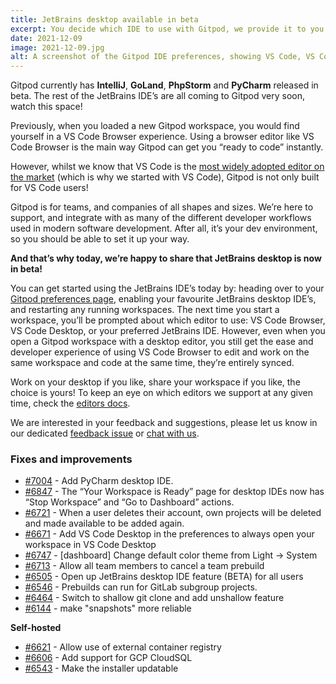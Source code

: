 ```yaml
---
title: JetBrains desktop available in beta
excerpt: You decide which IDE to use with Gitpod, we provide it to you.
date: 2021-12-09
image: 2021-12-09.jpg
alt: A screenshot of the Gitpod IDE preferences, showing VS Code, VS Code Insiders, IntelliJ, GoLand, PyCharm
---
```


<script>
  import Contributors from "../../components/changelog/contributors.svelte";
</script>

Gitpod currently has **IntelliJ**, **GoLand**, **PhpStorm** and **PyCharm** released in beta. The rest of the JetBrains IDE’s are all coming to Gitpod very soon, watch this space!

Previously, when you loaded a new Gitpod workspace, you would find yourself in a VS Code Browser experience. Using a browser editor like VS Code Browser is the main way Gitpod can get you “ready to code” instantly.

However, whilst we know that VS Code is the [most widely adopted editor on the market](https://insights.stackoverflow.com/survey/2021#section-most-popular-technologies-integrated-development-environment) (which is why we started with VS Code), Gitpod is not only built for VS Code users!

Gitpod is for teams, and companies of all shapes and sizes. We’re here to support, and integrate with as many of the different developer workflows used in modern software development. After all, it’s your dev environment, so you should be able to set it up your way.

**And that’s why today, we’re happy to share that JetBrains desktop is now in beta!**

You can get started using the JetBrains IDE’s today by: heading over to your [Gitpod preferences page](https://gitpod.io/preferences), enabling your favourite JetBrains desktop IDE’s, and restarting any running workspaces. The next time you start a workspace, you’ll be prompted about which editor to use: VS Code Browser, VS Code Desktop, or your preferred JetBrains IDE. However, even when you open a Gitpod workspace with a desktop editor, you still get the ease and developer experience of using VS Code Browser to edit and work on the same workspace and code at the same time, they’re entirely synced.

Work on your desktop if you like, share your workspace if you like, the choice is yours! To keep an eye on which editors we support at any given time, check the [editors docs](https://www.gitpod.io/docs/editors).

We are interested in your feedback and suggestions, please let us know in our dedicated [feedback issue](https://github.com/gitpod-io/gitpod/issues/6576) or [chat with us](https://www.gitpod.io/chat).

<p><Contributors usernames="corneliusludmann,atduarte,akosyakov,loujaybee,filiptronicek" /></p>

### Fixes and improvements

- [#7004](https://github.com/gitpod-io/gitpod/pull/7004) - Add PyCharm desktop IDE.
- [#6847](https://github.com/gitpod-io/gitpod/pull/6847) - The “Your Workspace is Ready” page for desktop IDEs now has “Stop Workspace” and “Go to Dashboard” actions.
- [#6721](https://github.com/gitpod-io/gitpod/pull/6721) - When a user deletes their account, own projects will be deleted and made available to be added again.
- [#6671](https://github.com/gitpod-io/gitpod/pull/6671) - Add VS Code Desktop in the preferences to always open your workspace in VS Code Desktop
- [#6747](https://github.com/gitpod-io/gitpod/pull/6747) - [dashboard] Change default color theme from Light → System
- [#6713](https://github.com/gitpod-io/gitpod/pull/6713) - Allow all team members to cancel a team prebuild
- [#6505](https://github.com/gitpod-io/gitpod/pull/6505) - Open up JetBrains desktop IDE feature (BETA) for all users
- [#6546](https://github.com/gitpod-io/gitpod/pull/6546) - Prebuilds can run for GitLab subgroup projects.
- [#6464](https://github.com/gitpod-io/gitpod/pull/6464) - Switch to shallow git clone and add unshallow feature
- [#6144](https://github.com/gitpod-io/gitpod/pull/6144) - make "snapshots" more reliable

**Self-hosted**

- [#6621](https://github.com/gitpod-io/gitpod/pull/6621) - Allow use of external container registry
- [#6606](https://github.com/gitpod-io/gitpod/pull/6606) - Add support for GCP CloudSQL
- [#6543](https://github.com/gitpod-io/gitpod/pull/6543) - Make the installer updatable

<p><Contributors usernames="corneliusludmann,csweichel,geropl,jankeromnes,laushinka,MrSimonEmms" /></p>
